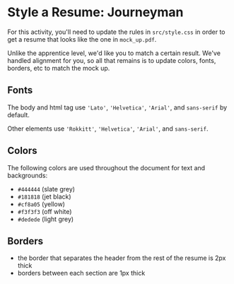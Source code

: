 # Style a Resume: Journeyman

For this activity, you'll need to update the rules in `src/style.css` in order to get a resume that looks like the one in `mock_up.pdf`.

Unlike the apprentice level, we'd like you to match a certain result. We've handled alignment for you, so all that remains is to update colors, fonts, borders, etc to match the mock up.

## Fonts
The body and html tag use `'Lato'`, `'Helvetica'`, `'Arial'`, and `sans-serif` by default.

Other elements use `'Rokkitt'`, `'Helvetica'`, `'Arial'`, and `sans-serif`.

## Colors
The following colors are used throughout the document for text and backgrounds:
- `#444444` (slate grey)
- `#181818` (jet black)
- `#cf8a05` (yellow)
- `#f3f3f3` (off white)
- `#dedede` (light grey)

## Borders
- the border that separates the header from the rest of the resume is 2px thick
- borders between each section are 1px thick